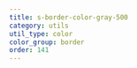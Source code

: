 ```yaml
---
title: s-border-color-gray-500
category: utils
util_type: color
color_group: border
order: 141
---
```

<div class="s-border-color-gray-500"></div>